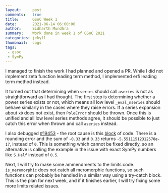 ```yaml
---
layout:     post
comments:   true
title:      GSoC Week 1
date:       2021-06-14 06:00:00
author:     Sidharth Mundhra
summary:    Work done in week 1 of GSoC 2021
categories: jekyll
thumbnail:  cogs
tags:
 - gsoc
 - SymPy
---
```


I managed to finish the work I had planned and opened a PR. While I did not
implement zeta function leading term method, I implemented erfi leading term
method instead.

It turned out that determining when `series` should call `aseries` is not as
straightforward as I had thought. The first step is determining whether a power
series exists or not, which means all low level `_eval_nseries` should behave
similarly in the cases where they raise errors. If a series expansion
about `x0` does not exist, then `PoleError` should be thrown. Once this is unified
and all low level series methods agree, it should be possible to just catch this
error when thrown and call `aseries` instead.

I also debugged [#19453](https://github.com/sympy/sympy/issues/19453) - the root cause is this
[block](https://github.com/sympy/sympy/blob/b4777fdcef467b7132c055f8ac2c9a5059e6a145/sympy/core/mul.py#L1910-L1915) of code. There is a rounding error
and the sum of `-0.33` and `0.33` returns `-5.55111512312578e-17`, instead of `0`.
This is something which cannot be fixed directly, so an alternative is calling
the example in the issue with exact SymPy numbers like `S.Half` instead of `0.5`.

Next, I will try to make some ammendments to the limits code. `is_meromorphic`
does not catch all meromorphic functions, so such functions can probably be handled
in a similar way using a try-catch block. This is the plan for next week, and if it
finishes earlier, I will try fixing some more limits related issues.

